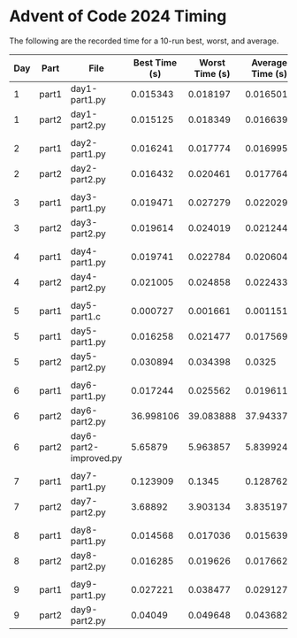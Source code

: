 # Advent of Code 2024 Timing

The following are the recorded time for a 10-run best, worst, and average.

<!-- START AOC TIMINGS -->
| Day | Part | File                | Best Time (s) | Worst Time (s) | Average Time (s) |
|-----|------|---------------------|---------------|----------------|------------------|
| 1   | part1  | day1-part1.py       | 0.015343      | 0.018197       | 0.016501         |
| 1   | part2  | day1-part2.py       | 0.015125      | 0.018349       | 0.016639         |
|||||||
| 2   | part1  | day2-part1.py       | 0.016241      | 0.017774       | 0.016995         |
| 2   | part2  | day2-part2.py       | 0.016432      | 0.020461       | 0.017764         |
|||||||
| 3   | part1  | day3-part1.py       | 0.019471      | 0.027279       | 0.022029         |
| 3   | part2  | day3-part2.py       | 0.019614      | 0.024019       | 0.021244         |
|||||||
| 4   | part1  | day4-part1.py       | 0.019741      | 0.022784       | 0.020604         |
| 4   | part2  | day4-part2.py       | 0.021005      | 0.024858       | 0.022433         |
|||||||
| 5   | part1  | day5-part1.c        | 0.000727      | 0.001661       | 0.001151         |
| 5   | part1  | day5-part1.py       | 0.016258      | 0.021477       | 0.017569         |
| 5   | part2  | day5-part2.py       | 0.030894      | 0.034398       | 0.0325           |
|||||||
| 6   | part1  | day6-part1.py       | 0.017244      | 0.025562       | 0.019611         |
| 6   | part2  | day6-part2.py       | 36.998106     | 39.083888      | 37.943375        |
| 6   | part2  | day6-part2-improved.py | 5.65879       | 5.963857       | 5.839924         |
|||||||
| 7   | part1  | day7-part1.py       | 0.123909      | 0.1345         | 0.128762         |
| 7   | part2  | day7-part2.py       | 3.68892       | 3.903134       | 3.835197         |
|||||||
| 8   | part1  | day8-part1.py       | 0.014568      | 0.017036       | 0.015639         |
| 8   | part2  | day8-part2.py       | 0.016285      | 0.019626       | 0.017662         |
|||||||
| 9   | part1  | day9-part1.py       | 0.027221      | 0.038477       | 0.029127         |
| 9   | part2  | day9-part2.py       | 0.04049       | 0.049648       | 0.043682         |
<!-- END AOC TIMINGS -->
